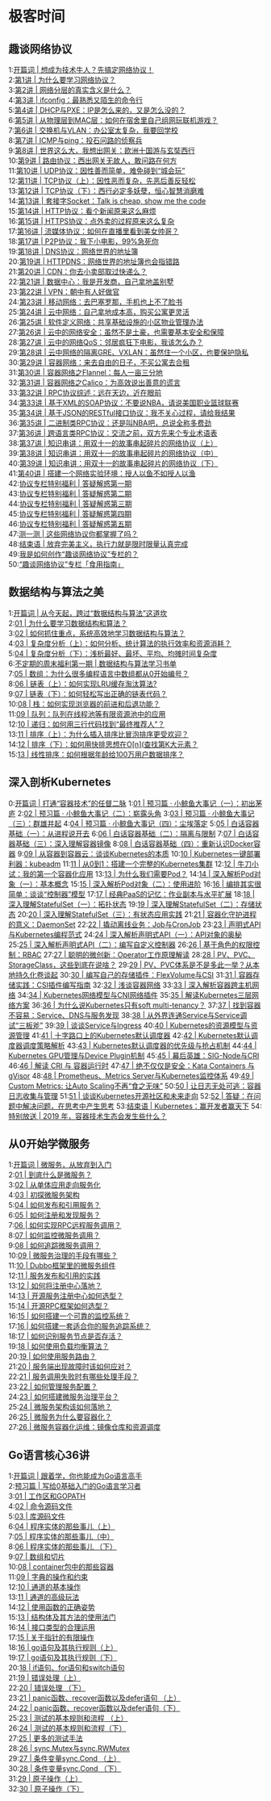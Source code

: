 # 极客时间

## 趣谈网络协议
1:[开篇词 | 想成为技术牛人？先搞定网络协议！](https://time.geekbang.org/column/article/7398)  
2:[第1讲 | 为什么要学习网络协议？](https://time.geekbang.org/column/article/7581)  
3:[第2讲 | 网络分层的真实含义是什么？](https://time.geekbang.org/column/article/7724)  
4:[第3讲 | ifconfig：最熟悉又陌生的命令行](https://time.geekbang.org/column/article/7772)  
5:[第4讲 | DHCP与PXE：IP是怎么来的，又是怎么没的？](https://time.geekbang.org/column/article/8015)  
6:[第5讲 | 从物理层到MAC层：如何在宿舍里自己组网玩联机游戏？](https://time.geekbang.org/column/article/8094)  
7:[第6讲 | 交换机与VLAN：办公室太复杂，我要回学校](https://time.geekbang.org/column/article/8386)  
8:[第7讲 | ICMP与ping：投石问路的侦察兵](https://time.geekbang.org/column/article/8445)  
9:[第8讲 | 世界这么大，我想出网关：欧洲十国游与玄奘西行](https://time.geekbang.org/column/article/8590)  
10:[第9讲 | 路由协议：西出网关无故人，敢问路在何方](https://time.geekbang.org/column/article/8729)  
11:[第10讲 | UDP协议：因性善而简单，难免碰到“城会玩”](https://time.geekbang.org/column/article/8924)  
12:[第11讲 | TCP协议（上）：因性恶而复杂，先恶后善反轻松](https://time.geekbang.org/column/article/8975)  
13:[第12讲 | TCP协议（下）：西行必定多妖孽，恒心智慧消磨难](https://time.geekbang.org/column/article/9141)  
14:[第13讲 | 套接字Socket：Talk is cheap, show me the code](https://time.geekbang.org/column/article/9293)  
15:[第14讲 | HTTP协议：看个新闻原来这么麻烦](https://time.geekbang.org/column/article/9410)  
16:[第15讲 | HTTPS协议：点外卖的过程原来这么复杂](https://time.geekbang.org/column/article/9492)  
17:[第16讲 | 流媒体协议：如何在直播里看到美女帅哥？](https://time.geekbang.org/column/article/9688)  
18:[第17讲 | P2P协议：我下小电影，99%急死你](https://time.geekbang.org/column/article/9707)  
19:[第18讲 | DNS协议：网络世界的地址簿](https://time.geekbang.org/column/article/9895)  
20:[第19讲 | HTTPDNS：网络世界的地址簿也会指错路](https://time.geekbang.org/column/article/9938)  
21:[第20讲 | CDN：你去小卖部取过快递么？](https://time.geekbang.org/column/article/10085)  
22:[第21讲 | 数据中心：我是开发商，自己拿地盖别墅](https://time.geekbang.org/column/article/10098)  
23:[第22讲 | VPN：朝中有人好做官](https://time.geekbang.org/column/article/10386)  
24:[第23讲 | 移动网络：去巴塞罗那，手机也上不了脸书](https://time.geekbang.org/column/article/10534)  
25:[第24讲 | 云中网络：自己拿地成本高，购买公寓更灵活](https://time.geekbang.org/column/article/10742)  
26:[第25讲 | 软件定义网络：共享基础设施的小区物业管理办法](https://time.geekbang.org/column/article/10755)  
27:[第26讲 | 云中的网络安全：虽然不是土豪，也需要基本安全和保障](https://time.geekbang.org/column/article/10978)  
28:[第27讲 | 云中的网络QoS：邻居疯狂下电影，我该怎么办？](https://time.geekbang.org/column/article/10994)  
29:[第28讲 | 云中网络的隔离GRE、VXLAN：虽然住一个小区，也要保护隐私](https://time.geekbang.org/column/article/11324)  
30:[第29讲 | 容器网络：来去自由的日子，不买公寓去合租](https://time.geekbang.org/column/article/11465)  
31:[第30讲 | 容器网络之Flannel：每人一亩三分地](https://time.geekbang.org/column/article/11643)  
32:[第31讲 | 容器网络之Calico：为高效说出善意的谎言](https://time.geekbang.org/column/article/11940)  
33:[第32讲 | RPC协议综述：远在天边，近在眼前](https://time.geekbang.org/column/article/12230)  
34:[第33讲 | 基于XML的SOAP协议：不要说NBA，请说美国职业篮球联赛](https://time.geekbang.org/column/article/12388)  
35:[第34讲 | 基于JSON的RESTful接口协议：我不关心过程，请给我结果](https://time.geekbang.org/column/article/12512)  
36:[第35讲 | 二进制类RPC协议：还是叫NBA吧，总说全称多费劲](https://time.geekbang.org/column/article/12521)  
37:[第36讲 | 跨语言类RPC协议：交流之前，双方先来个专业术语表](https://time.geekbang.org/column/article/12819)  
38:[第37讲 | 知识串讲：用双十一的故事串起碎片的网络协议（上）](https://time.geekbang.org/column/article/12991)  
39:[第38讲 | 知识串讲：用双十一的故事串起碎片的网络协议（中）](https://time.geekbang.org/column/article/12996)  
40:[第39讲 | 知识串讲：用双十一的故事串起碎片的网络协议（下）](https://time.geekbang.org/column/article/13099)  
41:[第40讲 | 搭建一个网络实验环境：授人以鱼不如授人以渔](https://time.geekbang.org/column/article/13124)  
42:[协议专栏特别福利 | 答疑解惑第一期](https://time.geekbang.org/column/article/13520)  
43:[协议专栏特别福利 | 答疑解惑第二期](https://time.geekbang.org/column/article/13847)  
44:[协议专栏特别福利 | 答疑解惑第三期](https://time.geekbang.org/column/article/14028)  
45:[协议专栏特别福利 | 答疑解惑第四期](https://time.geekbang.org/column/article/14194)  
46:[协议专栏特别福利 | 答疑解惑第五期](https://time.geekbang.org/column/article/14381)  
47:[测一测 | 这些网络协议你都掌握了吗？](https://time.geekbang.org/column/article/14384)  
48:[结束语 | 放弃完美主义，执行力就是限时限量认真完成](https://time.geekbang.org/column/article/14553)  
49:[我是如何创作“趣谈网络协议”专栏的？](https://time.geekbang.org/column/article/17846)  
50:[“趣谈网络协议”专栏「食用指南」](https://time.geekbang.org/column/article/17862)  


## 数据结构与算法之美
1:[开篇词 | 从今天起，跨过“数据结构与算法”这道坎](https://time.geekbang.org/column/article/39922)  
2:[01 | 为什么要学习数据结构和算法？](https://time.geekbang.org/column/article/39972)  
3:[02 | 如何抓住重点，系统高效地学习数据结构与算法？](https://time.geekbang.org/column/article/40011)  
4:[03 | 复杂度分析（上）：如何分析、统计算法的执行效率和资源消耗？](https://time.geekbang.org/column/article/40036)  
5:[04 | 复杂度分析（下）：浅析最好、最坏、平均、均摊时间复杂度](https://time.geekbang.org/column/article/40447)  
6:[不定期的周末福利第一期 | 数据结构与算法学习书单](https://time.geekbang.org/column/article/40681)  
7:[05 | 数组：为什么很多编程语言中数组都从0开始编号？](https://time.geekbang.org/column/article/40961)  
8:[06 | 链表（上）：如何实现LRU缓存淘汰算法?](https://time.geekbang.org/column/article/41013)  
9:[07 | 链表（下）：如何轻松写出正确的链表代码？](https://time.geekbang.org/column/article/41149)  
10:[08 | 栈：如何实现浏览器的前进和后退功能？](https://time.geekbang.org/column/article/41222)  
11:[09 | 队列：队列在线程池等有限资源池中的应用](https://time.geekbang.org/column/article/41330)  
12:[10 |  递归：如何用三行代码找到“最终推荐人”？](https://time.geekbang.org/column/article/41440)  
13:[11 | 排序（上）：为什么插入排序比冒泡排序更受欢迎？](https://time.geekbang.org/column/article/41802)  
14:[12 | 排序（下）：如何用快排思想在O[n](查找第K大元素？](https://time.geekbang.org/column/article/41913)  
15:[13 | 线性排序：如何根据年龄给100万用户数据排序？](https://time.geekbang.org/column/article/42038)  



## 深入剖析Kubernetes
0:[开篇词 | 打通“容器技术”的任督二脉](https://time.geekbang.org/column/article/14252)
1:[01 | 预习篇 · 小鲸鱼大事记（一）：初出茅庐](https://time.geekbang.org/column/article/14254)
2:[02 | 预习篇 · 小鲸鱼大事记（二）：崭露头角](https://time.geekbang.org/column/article/14256)
3:[03 | 预习篇 · 小鲸鱼大事记（三）：群雄并起](https://time.geekbang.org/column/article/14405)
4:[04 | 预习篇 · 小鲸鱼大事记（四）：尘埃落定](https://time.geekbang.org/column/article/14406)
5:[05 | 白话容器基础（一）：从进程说开去](https://time.geekbang.org/column/article/14642)
6:[06 | 白话容器基础（二）：隔离与限制](https://time.geekbang.org/column/article/14653)
7:[07 | 白话容器基础（三）：深入理解容器镜像](https://time.geekbang.org/column/article/17921)
8:[08 | 白话容器基础（四）：重新认识Docker容器](https://time.geekbang.org/column/article/18119)
9:[09 | 从容器到容器云：谈谈Kubernetes的本质](https://time.geekbang.org/column/article/23132)
10:[10 | Kubernetes一键部署利器：kubeadm](https://time.geekbang.org/column/article/39712)
11:[11 | 从0到1：搭建一个完整的Kubernetes集群](https://time.geekbang.org/column/article/39724)
12:[12 | 牛刀小试：我的第一个容器化应用](https://time.geekbang.org/column/article/40008)
13:[13 | 为什么我们需要Pod？](https://time.geekbang.org/column/article/40092)
14:[14 | 深入解析Pod对象（一）：基本概念](https://time.geekbang.org/column/article/40366)
15:[15 | 深入解析Pod对象（二）：使用进阶](https://time.geekbang.org/column/article/40466)
16:[16 | 编排其实很简单：谈谈“控制器”模型](https://time.geekbang.org/column/article/40583)
17:[17 | 经典PaaS的记忆：作业副本与水平扩展](https://time.geekbang.org/column/article/40906)
18:[18 | 深入理解StatefulSet（一）：拓扑状态](https://time.geekbang.org/column/article/41017)
19:[19 | 深入理解StatefulSet（二）：存储状态](https://time.geekbang.org/column/article/41154)
20:[20 | 深入理解StatefulSet（三）：有状态应用实践](https://time.geekbang.org/column/article/41217)
21:[21 | 容器化守护进程的意义：DaemonSet](https://time.geekbang.org/column/article/41366)
22:[22 | 撬动离线业务：Job与CronJob](https://time.geekbang.org/column/article/41607)
23:[23 | 声明式API与Kubernetes编程范式](https://time.geekbang.org/column/article/41769)
24:[24 | 深入解析声明式API（一）：API对象的奥秘](https://time.geekbang.org/column/article/41876)
25:[25 | 深入解析声明式API（二）：编写自定义控制器](https://time.geekbang.org/column/article/42076)
26:[26 | 基于角色的权限控制：RBAC](https://time.geekbang.org/column/article/42154)
27:[27 | 聪明的微创新：Operator工作原理解读](https://time.geekbang.org/column/article/42493)
28:[28 | PV、PVC、StorageClass，这些到底在说啥？](https://time.geekbang.org/column/article/42698)
29:[29 | PV、PVC体系是不是多此一举？从本地持久化卷谈起](https://time.geekbang.org/column/article/42819)
30:[30 | 编写自己的存储插件：FlexVolume与CSI](https://time.geekbang.org/column/article/44245)
31:[31 | 容器存储实践：CSI插件编写指南](https://time.geekbang.org/column/article/64392)
32:[32 | 浅谈容器网络](https://time.geekbang.org/column/article/64948)
33:[33 | 深入解析容器跨主机网络](https://time.geekbang.org/column/article/65287)
34:[34 | Kubernetes网络模型与CNI网络插件](https://time.geekbang.org/column/article/67351)
35:[35 | 解读Kubernetes三层网络方案](https://time.geekbang.org/column/article/67775)
36:[36 | 为什么说Kubernetes只有soft multi-tenancy？](https://time.geekbang.org/column/article/68316)
37:[37 | 找到容器不容易：Service、DNS与服务发现](https://time.geekbang.org/column/article/68636)
38:[38 | 从外界连通Service与Service调试“三板斧”](https://time.geekbang.org/column/article/68964)
39:[39 | 谈谈Service与Ingress](https://time.geekbang.org/column/article/69214)
40:[40 | Kubernetes的资源模型与资源管理](https://time.geekbang.org/column/article/69678)
41:[41 | 十字路口上的Kubernetes默认调度器](https://time.geekbang.org/column/article/69890)
42:[42 | Kubernetes默认调度器调度策略解析](https://time.geekbang.org/column/article/70211)
43:[43 | Kubernetes默认调度器的优先级与抢占机制](https://time.geekbang.org/column/article/70519)
44:[44 | Kubernetes GPU管理与Device Plugin机制](https://time.geekbang.org/column/article/70876)
45:[45 | 幕后英雄：SIG-Node与CRI](https://time.geekbang.org/column/article/71056)
46:[46 | 解读 CRI 与 容器运行时](https://time.geekbang.org/column/article/71499)
47:[47 | 绝不仅仅是安全：Kata Containers 与 gVisor](https://time.geekbang.org/column/article/71606)
48:[48 | Prometheus、Metrics Server与Kubernetes监控体系](https://time.geekbang.org/column/article/72281)
49:[49 | Custom Metrics: 让Auto Scaling不再“食之无味”](https://time.geekbang.org/column/article/72693)
50:[50 | 让日志无处可逃：容器日志收集与管理](https://time.geekbang.org/column/article/73156)
51:[51 | 谈谈Kubernetes开源社区和未来走向](https://time.geekbang.org/column/article/73477)
52:[52 | 答疑：在问题中解决问题，在思考中产生思考](https://time.geekbang.org/column/article/73790)
53:[结束语 | Kubernetes：赢开发者赢天下](https://time.geekbang.org/column/article/74278)
54:[特别放送 | 2019 年，容器技术生态会发生些什么？](https://time.geekbang.org/column/article/83596)  


## 从0开始学微服务
1:[开篇词 | 微服务，从放弃到入门](https://time.geekbang.org/column/article/13672)  
2:[01 | 到底什么是微服务？](https://time.geekbang.org/column/article/13882)  
3:[02 | 从单体应用走向服务化](https://time.geekbang.org/column/article/13891)  
4:[03 | 初探微服务架构](https://time.geekbang.org/column/article/14222)  
5:[04 | 如何发布和引用服务？](https://time.geekbang.org/column/article/14425)  
6:[05 | 如何注册和发现服务？](https://time.geekbang.org/column/article/14603)  
7:[06 | 如何实现RPC远程服务调用？](https://time.geekbang.org/column/article/15092)  
8:[07 | 如何监控微服务调用？](https://time.geekbang.org/column/article/15109)  
9:[08 | 如何追踪微服务调用？](https://time.geekbang.org/column/article/15273)  
10:[09 | 微服务治理的手段有哪些？](https://time.geekbang.org/column/article/18651)  
11:[10 | Dubbo框架里的微服务组件](https://time.geekbang.org/column/article/31644)  
12:[11 | 服务发布和引用的实践](https://time.geekbang.org/column/article/39783)  
13:[12 | 如何将注册中心落地？](https://time.geekbang.org/column/article/39792)  
14:[13 | 开源服务注册中心如何选型？](https://time.geekbang.org/column/article/39797)  
15:[14 | 开源RPC框架如何选型？](https://time.geekbang.org/column/article/39809)  
16:[15 | 如何搭建一个可靠的监控系统？](https://time.geekbang.org/column/article/39907)  
17:[16 | 如何搭建一套适合你的服务追踪系统？](https://time.geekbang.org/column/article/40505)  
18:[17 | 如何识别服务节点是否存活？](https://time.geekbang.org/column/article/40684)  
19:[18 | 如何使用负载均衡算法？](https://time.geekbang.org/column/article/40883)  
20:[19 | 如何使用服务路由？](https://time.geekbang.org/column/article/40893)  
21:[20 | 服务端出现故障时该如何应对？](https://time.geekbang.org/column/article/40908)  
22:[21 | 服务调用失败时有哪些处理手段？](https://time.geekbang.org/column/article/41297)  
23:[22 | 如何管理服务配置？](https://time.geekbang.org/column/article/41509)  
24:[23 | 如何搭建微服务治理平台？](https://time.geekbang.org/column/article/41758)  
25:[24 | 微服务架构该如何落地？](https://time.geekbang.org/column/article/41873)  
26:[25 | 微服务为什么要容器化？](https://time.geekbang.org/column/article/41977)  
27:[26 | 微服务容器化运维：镜像仓库和资源调度](https://time.geekbang.org/column/article/42167)  


## Go语言核心36讲
1:[开篇词 | 跟着学，你也能成为Go语言高手](https://time.geekbang.org/column/article/12655)  
2:[预习篇 | 写给0基础入门的Go语言学习者](https://time.geekbang.org/column/article/13540)  
3:[01 | 工作区和GOPATH](https://time.geekbang.org/column/article/12959)  
4:[02 | 命令源码文件](https://time.geekbang.org/column/article/13159)  
5:[03 | 库源码文件](https://time.geekbang.org/column/article/13176)  
6:[04 | 程序实体的那些事儿（上）](https://time.geekbang.org/column/article/13178)  
7:[05 | 程序实体的那些事儿（中）](https://time.geekbang.org/column/article/13562)  
8:[06 | 程序实体的那些事儿 （下）](https://time.geekbang.org/column/article/13601)  
9:[07 | 数组和切片](https://time.geekbang.org/column/article/14106)  
10:[08 | container包中的那些容器](https://time.geekbang.org/column/article/14117)  
11:[09 | 字典的操作和约束](https://time.geekbang.org/column/article/14123)  
12:[10 | 通道的基本操作](https://time.geekbang.org/column/article/14660)  
13:[11 | 通道的高级玩法](https://time.geekbang.org/column/article/14664)  
14:[12 | 使用函数的正确姿势](https://time.geekbang.org/column/article/14671)  
15:[13 | 结构体及其方法的使用法门](https://time.geekbang.org/column/article/18035)  
16:[14 | 接口类型的合理运用](https://time.geekbang.org/column/article/18037)  
17:[15 | 关于指针的有限操作](https://time.geekbang.org/column/article/18042)  
18:[16 | go语句及其执行规则（上）](https://time.geekbang.org/column/article/39841)  
19:[17 | go语句及其执行规则（下）](https://time.geekbang.org/column/article/39844)  
20:[18 | if语句、for语句和switch语句](https://time.geekbang.org/column/article/39858)  
21:[19 | 错误处理（上）](https://time.geekbang.org/column/article/40311)  
22:[20 | 错误处理 （下）](https://time.geekbang.org/column/article/40333)  
23:[21 | panic函数、recover函数以及defer语句 （上）](https://time.geekbang.org/column/article/40359)  
24:[22 | panic函数、recover函数以及defer语句（下）](https://time.geekbang.org/column/article/40889)  
25:[23 | 测试的基本规则和流程 （上）](https://time.geekbang.org/column/article/41036)  
26:[24 | 测试的基本规则和流程（下）](https://time.geekbang.org/column/article/41189)  
27:[25 | 更多的测试手法](https://time.geekbang.org/column/article/41255)  
28:[26 | sync.Mutex与sync.RWMutex](https://time.geekbang.org/column/article/41350)  
29:[27 | 条件变量sync.Cond （上）](https://time.geekbang.org/column/article/41588)  
30:[28 | 条件变量sync.Cond （下）](https://time.geekbang.org/column/article/41717)  
31:[29 | 原子操作（上）](https://time.geekbang.org/column/article/41908)  
32:[30 | 原子操作（下）](https://time.geekbang.org/column/article/41929)  